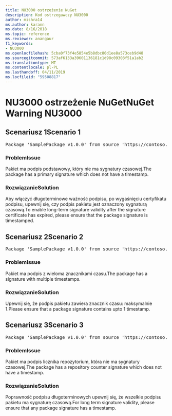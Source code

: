 ```yaml
---
title: NU3000 ostrzeżenie NuGet
description: Kod ostrzegawczy NU3000
author: mishra14
ms.author: karann
ms.date: 8/16/2018
ms.topic: reference
ms.reviewer: anangaur
f1_keywords:
- NU3000
ms.openlocfilehash: 5cba0f73f4e5854e5b8dbc80d1ee8a573ceb9d48
ms.sourcegitcommit: 573af6133a39601136181c1d98c09303f51a1ab2
ms.translationtype: MT
ms.contentlocale: pl-PL
ms.lasthandoff: 04/11/2019
ms.locfileid: "59508817"
---
```

# <a name="nuget-warning-nu3000"></a><span data-ttu-id="22912-103">NU3000 ostrzeżenie NuGet</span><span class="sxs-lookup"><span data-stu-id="22912-103">NuGet Warning NU3000</span></span>

## <a name="scenario-1"></a><span data-ttu-id="22912-104">Scenariusz 1</span><span class="sxs-lookup"><span data-stu-id="22912-104">Scenario 1</span></span>

<pre>Package 'SamplePackage v1.0.0' from source 'https://contoso.com/index.json': The primary signature does not have a timestamp.</pre>

### <a name="issue"></a><span data-ttu-id="22912-105">Problem</span><span class="sxs-lookup"><span data-stu-id="22912-105">Issue</span></span>

<span data-ttu-id="22912-106">Pakiet ma podpis podstawowy, który nie ma sygnatury czasowej.</span><span class="sxs-lookup"><span data-stu-id="22912-106">The package has a primary signature which does not have a timestamp.</span></span>


### <a name="solution"></a><span data-ttu-id="22912-107">Rozwiązanie</span><span class="sxs-lookup"><span data-stu-id="22912-107">Solution</span></span>

<span data-ttu-id="22912-108">Aby włączyć długoterminowe ważność podpisu, po wygaśnięciu certyfikatu podpisu, upewnij się, czy podpis pakietu jest oznaczony sygnaturą czasową.</span><span class="sxs-lookup"><span data-stu-id="22912-108">To enable long-term signature validity after the signature certificate has expired, please ensure that the package signature is timestamped.</span></span>



## <a name="scenario-2"></a><span data-ttu-id="22912-109">Scenariusz 2</span><span class="sxs-lookup"><span data-stu-id="22912-109">Scenario 2</span></span>

<pre>Package 'SamplePackage v1.0.0' from source 'https://contoso.com/index.json': Multiple timestamps are not accepted.</pre>

### <a name="issue"></a><span data-ttu-id="22912-110">Problem</span><span class="sxs-lookup"><span data-stu-id="22912-110">Issue</span></span>

<span data-ttu-id="22912-111">Pakiet ma podpis z wieloma znacznikami czasu.</span><span class="sxs-lookup"><span data-stu-id="22912-111">The package has a signature with multiple timestamps.</span></span>


### <a name="solution"></a><span data-ttu-id="22912-112">Rozwiązanie</span><span class="sxs-lookup"><span data-stu-id="22912-112">Solution</span></span>

<span data-ttu-id="22912-113">Upewnij się, że podpis pakietu zawiera znacznik czasu: maksymalnie 1.</span><span class="sxs-lookup"><span data-stu-id="22912-113">Please ensure that a package signature contains upto 1 timestamp.</span></span>



## <a name="scenario-3"></a><span data-ttu-id="22912-114">Scenariusz 3</span><span class="sxs-lookup"><span data-stu-id="22912-114">Scenario 3</span></span>

<pre>Package 'SamplePackage v1.0.0' from source 'https://contoso.com/index.json': The repository countersignature does not have a timestamp.</pre>

### <a name="issue"></a><span data-ttu-id="22912-115">Problem</span><span class="sxs-lookup"><span data-stu-id="22912-115">Issue</span></span>

<span data-ttu-id="22912-116">Pakiet ma podpis licznika repozytorium, która nie ma sygnatury czasowej.</span><span class="sxs-lookup"><span data-stu-id="22912-116">The package has a repository counter signature which does not have a timestamp.</span></span>


### <a name="solution"></a><span data-ttu-id="22912-117">Rozwiązanie</span><span class="sxs-lookup"><span data-stu-id="22912-117">Solution</span></span>

<span data-ttu-id="22912-118">Poprawność podpisu długoterminowych upewnij się, że wszelkie podpisu pakietu ma sygnaturę czasową.</span><span class="sxs-lookup"><span data-stu-id="22912-118">For long term signature validity, please ensure that any package signature has a timestamp.</span></span>



